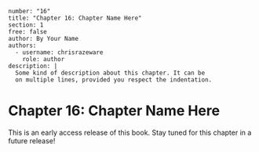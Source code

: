 ```metadata
number: "16"
title: "Chapter 16: Chapter Name Here"
section: 1
free: false
author: By Your Name
authors:
  - username: chrisrazeware
    role: author
description: |
  Some kind of description about this chapter. It can be
  on multiple lines, provided you respect the indentation.
```

# Chapter 16: Chapter Name Here

This is an early access release of this book. Stay tuned for this chapter in a future release!